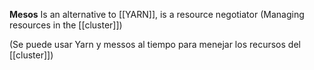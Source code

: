 **Mesos**
Is an alternative to [[YARN]], is a resource negotiator (Managing resources in the [[cluster]])

(Se puede usar Yarn y messos al tiempo para menejar los recursos del [[cluster]])
